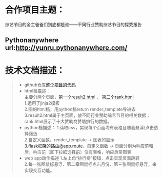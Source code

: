 # 合作项目主题：  
综艺节目的金主爸爸们到底都是谁——不同行业赞助综艺节目的探究报告  
## Pythonanywhere url:http://yunru.pythonanywhere.com/  
# 技术文档描述：  
>- github仓库[整个项目的代码](https://github.com/SOMNUSLOCK/python_end/tree/master/hurun-20191122%20-%20%E5%89%AF%E6%9C%AC)    
>- html档描述：  
主要分两个页面，[第一个result2.html](https://github.com/SOMNUSLOCK/python_end/blob/master/hurun-20191122%20-%20%E5%89%AF%E6%9C%AC/templates/rank.html) 、 [第二个rank.html](https://github.com/SOMNUSLOCK/python_end/blob/master/hurun-20191122%20-%20%E5%89%AF%E6%9C%AC/templates/rank.html)  
1.运用了jinja2模板  
2.图的html档，用python档return render_template导进去  
3.result2.html属于主页面，放不同行业赞助综艺节目的相关数据；rank.html展示了十大赞助商赞助排行的数据。  
>- python档描述：
1.读取csv，实现每个页面均有表格且随着悬浮/点击选择筛选  
2.自定义函数，render_template -> 图表的显示  
3.flask框架的路由@app.route，自定义函数 -> 页面分别为响应前和后，响应前（即下拉框选择前）仅有表格，响应后带图表  
>- web app动作描述
1.左上角“排行榜”按钮，点击实现页面跳转  
2.每一张图鼠标悬浮、第二章图鼠标点击月份、第三张图鼠标悬浮，来实现交互功能。


